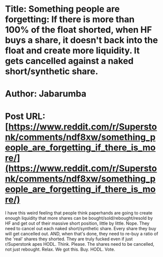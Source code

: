 # Title: Something people are forgetting: If there is more than 100% of the float shorted, when HF buys a share, it doesn't back into the float and create more liquidity. It gets cancelled against a naked short/synthetic share.
# Author: Jabarumba
# Post URL: [https://www.reddit.com/r/Superstonk/comments/ndf8xw/something_people_are_forgetting_if_there_is_more/](https://www.reddit.com/r/Superstonk/comments/ndf8xw/something_people_are_forgetting_if_there_is_more/)


I have this weird feeling that people think paperhands are going to create enough liquidity that more shares can be bought/sold/rebought/resold by HF and get out of their massive short position, little by little. Nope. They need to cancel out each naked short/synthetic share. Every share they buy will get cancelled out. AND, when that's done, they need to re-buy a ratio of the 'real' shares they shorted. They are truly fucked even if just r/Superstonk apes HODL. Think. Please. The shares need to be cancelled, not just rebought. Relax. We got this. Buy. HODL. Vote.